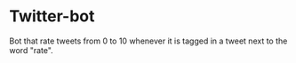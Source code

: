 # Twitter-bot
Bot that rate tweets from 0 to 10 whenever it is tagged in a tweet next to the word "rate".
